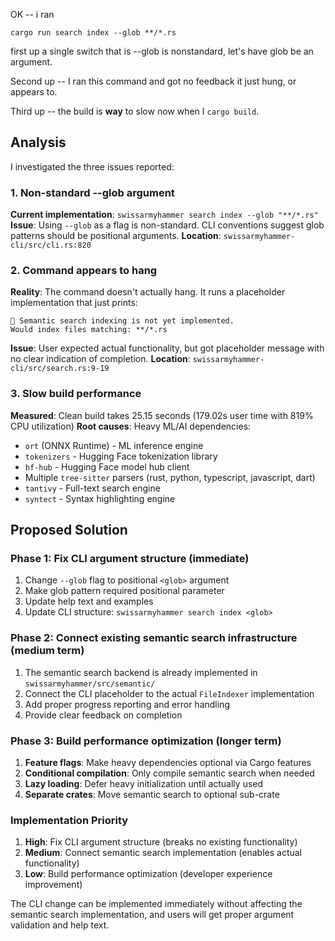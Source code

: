 OK -- i ran

```
cargo run search index --glob **/*.rs
```

first up a single switch that is --glob is nonstandard, let's have glob be an argument.

Second up -- I ran this command and got no feedback it just hung, or appears to.

Third up -- the build is **way** to slow now when I `cargo build`.


## Analysis

I investigated the three issues reported:

### 1. Non-standard --glob argument
**Current implementation**: `swissarmyhammer search index --glob "**/*.rs"`
**Issue**: Using `--glob` as a flag is non-standard. CLI conventions suggest glob patterns should be positional arguments.
**Location**: `swissarmyhammer-cli/src/cli.rs:820`

### 2. Command appears to hang
**Reality**: The command doesn't actually hang. It runs a placeholder implementation that just prints:
```
🚧 Semantic search indexing is not yet implemented.
Would index files matching: **/*.rs
```
**Issue**: User expected actual functionality, but got placeholder message with no clear indication of completion.
**Location**: `swissarmyhammer-cli/src/search.rs:9-19`

### 3. Slow build performance  
**Measured**: Clean build takes 25.15 seconds (179.02s user time with 819% CPU utilization)
**Root causes**: Heavy ML/AI dependencies:
- `ort` (ONNX Runtime) - ML inference engine
- `tokenizers` - Hugging Face tokenization library  
- `hf-hub` - Hugging Face model hub client
- Multiple `tree-sitter` parsers (rust, python, typescript, javascript, dart)
- `tantivy` - Full-text search engine
- `syntect` - Syntax highlighting engine

## Proposed Solution

### Phase 1: Fix CLI argument structure (immediate)
1. Change `--glob` flag to positional `<glob>` argument
2. Make glob pattern required positional parameter
3. Update help text and examples
4. Update CLI structure: `swissarmyhammer search index <glob>`

### Phase 2: Connect existing semantic search infrastructure (medium term)
1. The semantic search backend is already implemented in `swissarmyhammer/src/semantic/`
2. Connect the CLI placeholder to the actual `FileIndexer` implementation
3. Add proper progress reporting and error handling
4. Provide clear feedback on completion

### Phase 3: Build performance optimization (longer term)
1. **Feature flags**: Make heavy dependencies optional via Cargo features
2. **Conditional compilation**: Only compile semantic search when needed
3. **Lazy loading**: Defer heavy initialization until actually used
4. **Separate crates**: Move semantic search to optional sub-crate

### Implementation Priority
1. **High**: Fix CLI argument structure (breaks no existing functionality)
2. **Medium**: Connect semantic search implementation (enables actual functionality)
3. **Low**: Build performance optimization (developer experience improvement)

The CLI change can be implemented immediately without affecting the semantic search implementation, and users will get proper argument validation and help text.